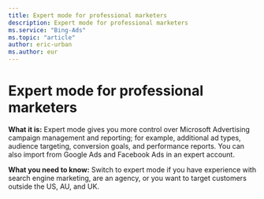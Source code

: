 ```yaml
---
title: Expert mode for professional marketers
description: Expert mode for professional marketers
ms.service: "Bing-Ads"
ms.topic: "article"
author: eric-urban
ms.author: eur
---
```


# Expert mode for professional marketers

**What it is:**     Expert mode gives you more control over Microsoft Advertising campaign management and reporting; for example, additional ad types, audience targeting, conversion goals, and performance reports. You can also import from Google Ads and Facebook Ads in an expert account.

**What you need to know:**       Switch to expert mode if you have experience with search engine marketing, are an agency, or you want to target customers outside the US, AU, and UK.


